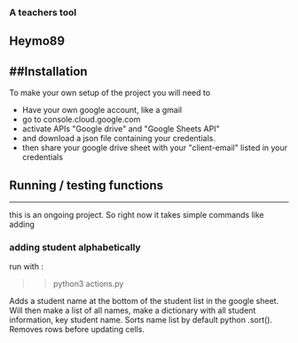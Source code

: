 ### A teachers tool
## Heymo89

##Installation
------------------
To make your own setup of the project
 you will need to
  * Have your own google account, like a gmail
  * go to console.cloud.google.com
  * activate APIs "Google drive" and "Google Sheets API"
  * and download a json file containing your credentials.
  * then share your google drive sheet with your "client-email" listed in your credentials

## Running / testing functions
----------------------------------
this is an ongoing project.
So right now it takes simple commands
like adding

### adding student alphabetically
run with :
>> python3 actions.py

Adds a student name at the bottom of the student list in the google sheet.
Will then make a list of all names, make a dictionary with all student information, key student name. Sorts name list  by default python .sort(). Removes rows before updating cells.
